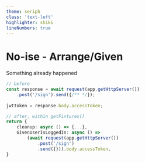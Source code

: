 ```yaml
---
theme: seriph
class: 'text-left'
highlighter: shiki
lineNumbers: true
---
```


# No-ise - Arrange/Given

Something already happened

```typescript {2-5|8-14}
// before
const response = await request(app.getHttpServer())
    .post('/sign').send({/** */});
    
jwtToken = response.body.accessToken;

// after, within getFixtures()
return {
    cleanup: async () => {...},
    GivenUserIsLoggedIn: async () =>
        (await request(app.getHttpServer())
            .post('/sign')
            .send({})).body.accessToken,
}
```
